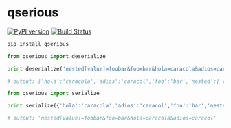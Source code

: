 
# qserious

[![PyPI version](https://badge.fury.io/py/qserious.svg)](https://badge.fury.io/py/qserious)
[![Build Status](https://travis-ci.org/pyKilt/qserious.svg?branch=master)](https://travis-ci.org/pyKilt/qserious)

``` sh
pip install qserious
```

``` py
from qserious import deserialize

print deserialize('nested[value]=foobar&foo=bar&hola=caracola&adios=caracol')

# output: {'hola':'caracola','adios':'caracol','foo':'bar','nested':{'value': 'foobar'}}
```

``` py
from qserious import serialize

print serialize({'hola':'caracola','adios':'caracol','foo':'bar','nested':{'value': 'foobar'}})

# output: 'nested[value]=foobar&foo=bar&hola=caracola&adios=caracol'
```
